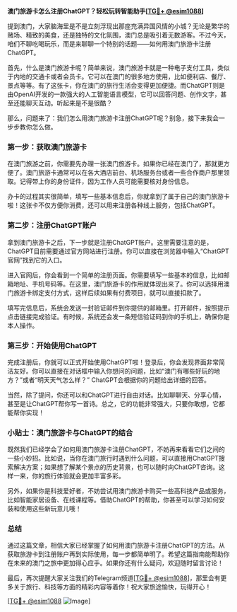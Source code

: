 **澳门旅游卡怎么注册ChatGPT？轻松玩转智能助手[[TG💪+ @esim1088](https://t.me/s/esim1088)]**

提到澳门，大家脑海里是不是立刻浮现出那座充满异国风情的小城？无论是繁华的赌场、精致的美食，还是独特的文化氛围，澳门总是吸引着无数游客。不过今天，咱们不聊吃喝玩乐，而是来聊聊一个特别的话题——如何用澳门旅游卡注册ChatGPT。

首先，什么是澳门旅游卡呢？简单来说，澳门旅游卡就是一种电子支付工具，类似于内地的交通卡或者会员卡。它可以在澳门的很多地方使用，比如便利店、餐厅、景点等等。有了这张卡，你在澳门的旅行生活会变得更加便捷。而ChatGPT则是由OpenAI开发的一款强大的人工智能语言模型，它可以回答问题、创作文字，甚至还能聊天互动。听起来是不是很酷？

那么，问题来了：我们怎么用澳门旅游卡注册ChatGPT呢？别急，接下来我会一步步教你怎么做。

### 第一步：获取澳门旅游卡

在澳门旅游之前，你需要先办理一张澳门旅游卡。如果你已经在澳门了，那就更方便了。澳门旅游卡通常可以在各大酒店前台、机场服务台或者一些合作商户那里领取。记得带上你的身份证件，因为工作人员可能需要核对身份信息。

办卡的过程其实很简单，填写一些基本信息后，你就拿到了属于自己的澳门旅游卡啦！这张卡不仅方便你消费，还可以用来注册各种线上服务，包括ChatGPT。

### 第二步：注册ChatGPT账户

拿到澳门旅游卡之后，下一步就是注册ChatGPT账户。这里需要注意的是，ChatGPT目前需要通过官方网站进行注册。你可以直接在浏览器中输入“ChatGPT官网”找到它的入口。

进入官网后，你会看到一个简单的注册页面。你需要填写一些基本的信息，比如邮箱地址、手机号码等。在这里，澳门旅游卡的作用就体现出来了。你可以选择用澳门旅游卡绑定支付方式，这样后续如果有付费项目，就可以直接扣款了。

填写完信息后，系统会发送一封验证邮件到你提供的邮箱里。打开邮件，按照提示点击链接完成验证。有时候，系统还会发一条短信验证码到你的手机上，确保你是本人操作。

### 第三步：开始使用ChatGPT

完成注册后，你就可以正式开始使用ChatGPT啦！登录后，你会发现界面非常简洁友好。你可以直接在对话框中输入你想问的问题，比如“澳门有哪些好玩的地方？”或者“明天天气怎么样？” ChatGPT会根据你的问题给出详细的回答。

当然，除了提问，你还可以和ChatGPT进行自由对话。比如聊聊天、分享心情，甚至是让ChatGPT帮你写一首诗。总之，它的功能非常强大，只要你敢想，它都能帮你实现！

### 小贴士：澳门旅游卡与ChatGPT的结合

既然我们已经学会了如何用澳门旅游卡注册ChatGPT，不妨再来看看它们之间的一些小妙招。比如说，当你在澳门旅行时遇到什么问题，可以直接用ChatGPT搜索解决方案；如果想了解某个景点的历史背景，也可以随时向ChatGPT咨询。这样一来，你的旅行体验就会更加丰富多彩。

另外，如果你是科技爱好者，不妨尝试用澳门旅游卡购买一些高科技产品或服务，比如智能家居设备、在线课程等。借助ChatGPT的帮助，你甚至可以学习如何安装和使用这些新玩意儿哦！

### 总结

通过这篇文章，相信大家已经掌握了如何用澳门旅游卡注册ChatGPT的方法。从获取旅游卡到注册账户再到实际使用，每一步都简单明了。希望这篇指南能帮助你在未来的澳门之旅中更加得心应手。如果你还有什么疑问，欢迎随时留言讨论！

最后，再次提醒大家关注我们的Telegram频道[[TG💪+ @esim1088](https://t.me/s/esim1088)]，那里会有更多关于旅行、科技等方面的精彩内容等着你！祝大家旅途愉快，玩得开心！

[[TG💪+ @esim1088](https://t.me/s/esim1088) ![Image](https://i.postimg.cc/4NQfJmqS/Snipaste-2025-05-13-00-14-12.png)]